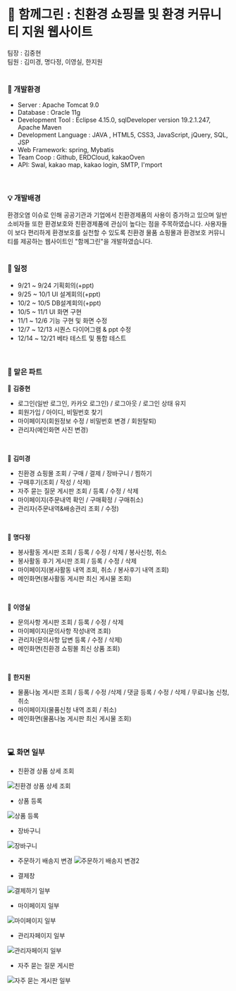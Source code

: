 # :herb: 함께그린 : 친환경 쇼핑몰 및 환경 커뮤니티 지원 웹사이트  
  
  팀장 : 김중현    
  팀원 : 김미경, 명다정, 이영실, 한지원   
<br>      
  
### :dart: 개발환경
- Server : Apache Tomcat 9.0
- Database : Oracle 11g
- Development Tool : Eclipse 4.15.0, sqlDeveloper version 19.2.1.247, Apache Maven
- Development Language : JAVA , HTML5, CSS3, JavaScript, jQuery, SQL, JSP
- Web Framework: spring, Mybatis
- Team Coop : Github, ERDCloud, kakaoOven
- API: Swal, kakao map, kakao login, SMTP, I'mport
<br>

### :bulb: 개발배경      
환경오염 이슈로 인해 공공기관과 기업에서 친환경제품의 사용이 증가하고 있으며 일반 소비자들 또한 환경보호와 친환경제품에 관심이 높다는 점을 주목하였습니다. 사용자들이 보다 편리하게 환경보호를 실천할 수 있도록 친환경 물품 쇼핑몰과 환경보호 커뮤니티를 제공하는 웹사이트인 "함께그린"을 개발하였습니다.   
<br>              
       
### :date: 일정      
  - 9/21 ~ 9/24   기획회의(+ppt)   
  - 9/25 ~ 10/1   UI 설계회의(+ppt)     
  - 10/2 ~ 10/5   DB설계회의(+ppt)   
  - 10/5 ~ 11/1   UI 화면 구현   
  - 11/1 ~ 12/6   기능 구현 및 화면 수정   
  - 12/7 ~ 12/13   시퀀스 다이어그램 & ppt 수정   
  - 12/14 ~ 12/21   베타 테스트 및 통합 테스트      
<br>      
       
### :memo: 맡은 파트      
:closed_book: **김중현**
- 로그인(일반 로그인, 카카오 로그인) / 로그아웃 / 로그인 상태 유지 
- 회원가입 / 아이디, 비밀번호 찾기 
- 마이페이지(회원정보 수정 / 비밀번호 변경 / 회원탈퇴) 
- 관리자(메인화면 사진 변경)      
 <br>  
   
:green_book: **김미경**
- 친환경 쇼핑몰 조회 / 구매 / 결제 / 장바구니 / 찜하기
- 구매후기(조회 / 작성 / 삭제)
- 자주 묻는 질문 게시판 조회 / 등록 / 수정 / 삭제
 - 마이페이지(주문내역 확인 / 구매확정 / 구매취소)
 - 관리자(주문내역&배송관리 조회 / 수정)   
 <br>   
    
:blue_book: **명다정**
- 봉사활동 게시판 조회 / 등록 / 수정 / 삭제 / 봉사신청, 취소
- 봉사활동 후기 게시판 조회 / 등록 / 수정 / 삭제
- 마이페이지(봉사활동 내역 조회, 취소 / 봉사후기 내역 조회)   
- 메인화면(봉사활동 게시판 최신 게시물 조회)
<br>   
    
:orange_book: **이영실**
- 문의사항 게시판 조회 / 등록 / 수정 / 삭제
- 마이페이지(문의사항 작성내역 조회)
- 관리자(문의사항 답변 등록 / 수정 / 삭제) 
- 메인화면(친환경 쇼핑몰 최신 상품 조회)   
 <br>  
   
:ledger: **한지원**
- 물품나눔 게시판 조회 / 등록 / 수정 /삭제 / 댓글 등록 / 수정 / 삭제 / 무료나눔 신청, 취소
- 마이페이지(물품신청 내역 조회 / 취소)
- 메인화면(물품나눔 게시판 최신 게시물 조회)   
<br>    


### :computer: 화면 일부
- 친환경 상품 상세 조회
   
![친환경 상품 상세 조회](https://user-images.githubusercontent.com/63248384/104600137-f6895300-56bb-11eb-9559-c47a2f93cc4a.PNG)   
   
    
- 상품 등록   
   
![상품 등록](https://user-images.githubusercontent.com/63248384/104604407-ac56a080-56c0-11eb-963b-6d65bfa41156.PNG)   

   
   
- 장바구니
   
![장바구니](https://user-images.githubusercontent.com/63248384/104600526-73b4c800-56bc-11eb-8006-4857abfbadc3.PNG)
   
       
- 주문하기 배송지 변경
![주문하기 배송지 변경2](https://user-images.githubusercontent.com/63248384/104601958-381afd80-56be-11eb-9b4a-e40c4b66c1b1.PNG)      


- 결제창   
   
![결제하기 일부](https://user-images.githubusercontent.com/63248384/104601364-7fed5500-56bd-11eb-8b49-44124d8eb1a0.PNG)   
   
   
- 마이페이지 일부  
   
![마이페이지 일부](https://user-images.githubusercontent.com/63248384/104603943-436f2880-56c0-11eb-8f4e-93afde94edfb.PNG)   
    
    
- 관리자페이지 일부   
   
![관리자페이지 일부](https://user-images.githubusercontent.com/63248384/104603966-49fda000-56c0-11eb-8d2c-f1bcd793780a.PNG)   
    
    
- 자주 묻는 질문 게시판   

![자주 묻는 게시판 일부](https://user-images.githubusercontent.com/63248384/104604640-e758d400-56c0-11eb-8ae9-6aa5ede21eb7.PNG)
<br>
